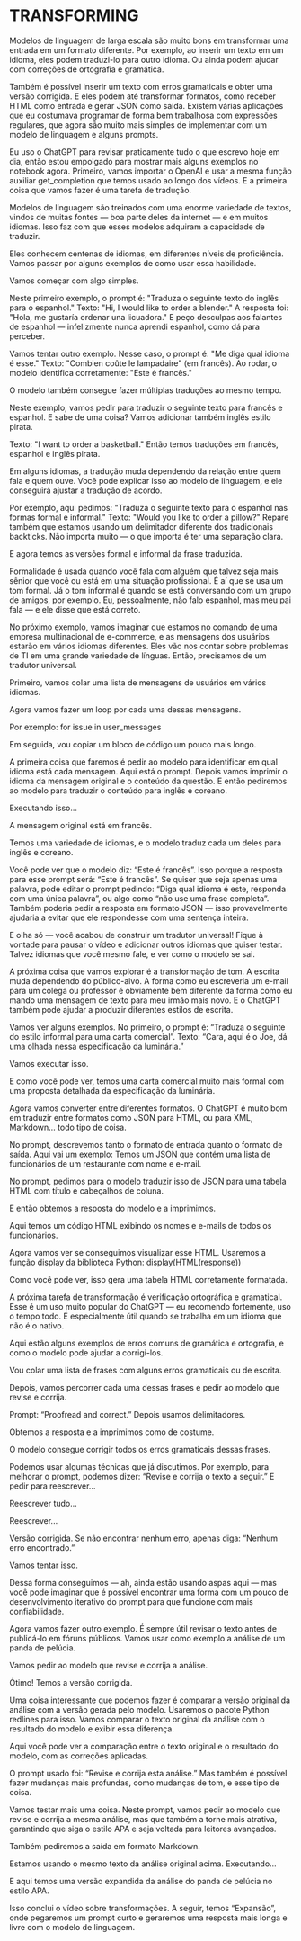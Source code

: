 # TRANSFORMING

Modelos de linguagem de larga escala são muito bons em transformar uma entrada em um formato diferente. Por exemplo, ao inserir um texto em um idioma, eles podem traduzi-lo para outro idioma. Ou ainda podem ajudar com correções de ortografia e gramática.

Também é possível inserir um texto com erros gramaticais e obter uma versão corrigida. E eles podem até transformar formatos, como receber HTML como entrada e gerar JSON como saída. Existem várias aplicações que eu costumava programar de forma bem trabalhosa com expressões regulares, que agora são muito mais simples de implementar com um modelo de linguagem e alguns prompts.

Eu uso o ChatGPT para revisar praticamente tudo o que escrevo hoje em dia, então estou empolgado para mostrar mais alguns exemplos no notebook agora. Primeiro, vamos importar o OpenAI e usar a mesma função auxiliar get_completion que temos usado ao longo dos vídeos. E a primeira coisa que vamos fazer é uma tarefa de tradução.

Modelos de linguagem são treinados com uma enorme variedade de textos, vindos de muitas fontes — boa parte deles da internet — e em muitos idiomas. Isso faz com que esses modelos adquiram a capacidade de traduzir.

Eles conhecem centenas de idiomas, em diferentes níveis de proficiência. Vamos passar por alguns exemplos de como usar essa habilidade.

Vamos começar com algo simples.

Neste primeiro exemplo, o prompt é: "Traduza o seguinte texto do inglês para o espanhol." Texto: "Hi, I would like to order a blender." A resposta foi: "Hola, me gustaría ordenar una licuadora." E peço desculpas aos falantes de espanhol — infelizmente nunca aprendi espanhol, como dá para perceber.

Vamos tentar outro exemplo. Nesse caso, o prompt é: "Me diga qual idioma é esse." Texto: "Combien coûte le lampadaire" (em francês). Ao rodar, o modelo identifica corretamente: "Este é francês."

O modelo também consegue fazer múltiplas traduções ao mesmo tempo.

Neste exemplo, vamos pedir para traduzir o seguinte texto para francês e espanhol. E sabe de uma coisa? Vamos adicionar também inglês estilo pirata.

Texto: "I want to order a basketball." Então temos traduções em francês, espanhol e inglês pirata.

Em alguns idiomas, a tradução muda dependendo da relação entre quem fala e quem ouve. Você pode explicar isso ao modelo de linguagem, e ele conseguirá ajustar a tradução de acordo.

Por exemplo, aqui pedimos: "Traduza o seguinte texto para o espanhol nas formas formal e informal." Texto: "Would you like to order a pillow?" Repare também que estamos usando um delimitador diferente dos tradicionais backticks. Não importa muito — o que importa é ter uma separação clara.

E agora temos as versões formal e informal da frase traduzida.

Formalidade é usada quando você fala com alguém que talvez seja mais sênior que você ou está em uma situação profissional. É aí que se usa um tom formal. Já o tom informal é quando se está conversando com um grupo de amigos, por exemplo. Eu, pessoalmente, não falo espanhol, mas meu pai fala — e ele disse que está correto.

No próximo exemplo, vamos imaginar que estamos no comando de uma empresa multinacional de e-commerce, e as mensagens dos usuários estarão em vários idiomas diferentes. Eles vão nos contar sobre problemas de TI em uma grande variedade de línguas. Então, precisamos de um tradutor universal.

Primeiro, vamos colar uma lista de mensagens de usuários em vários idiomas.

Agora vamos fazer um loop por cada uma dessas mensagens.

Por exemplo: for issue in user_messages

Em seguida, vou copiar um bloco de código um pouco mais longo.

A primeira coisa que faremos é pedir ao modelo para identificar em qual idioma está cada mensagem. Aqui está o prompt. Depois vamos imprimir o idioma da mensagem original e o conteúdo da questão. E então pediremos ao modelo para traduzir o conteúdo para inglês e coreano.

Executando isso...

A mensagem original está em francês.

Temos uma variedade de idiomas, e o modelo traduz cada um deles para inglês e coreano.

Você pode ver que o modelo diz: “Este é francês”. Isso porque a resposta para esse prompt será: “Este é francês”. Se quiser que seja apenas uma palavra, pode editar o prompt pedindo: “Diga qual idioma é este, responda com uma única palavra”, ou algo como “não use uma frase completa”. Também poderia pedir a resposta em formato JSON — isso provavelmente ajudaria a evitar que ele respondesse com uma sentença inteira.

E olha só — você acabou de construir um tradutor universal! Fique à vontade para pausar o vídeo e adicionar outros idiomas que quiser testar. Talvez idiomas que você mesmo fale, e ver como o modelo se sai.

A próxima coisa que vamos explorar é a transformação de tom. A escrita muda dependendo do público-alvo. A forma como eu escreveria um e-mail para um colega ou professor é obviamente bem diferente da forma como eu mando uma mensagem de texto para meu irmão mais novo. E o ChatGPT também pode ajudar a produzir diferentes estilos de escrita.

Vamos ver alguns exemplos. No primeiro, o prompt é: “Traduza o seguinte do estilo informal para uma carta comercial”. Texto: “Cara, aqui é o Joe, dá uma olhada nessa especificação da luminária.”

Vamos executar isso.

E como você pode ver, temos uma carta comercial muito mais formal com uma proposta detalhada da especificação da luminária.

Agora vamos converter entre diferentes formatos. O ChatGPT é muito bom em traduzir entre formatos como JSON para HTML, ou para XML, Markdown… todo tipo de coisa.

No prompt, descrevemos tanto o formato de entrada quanto o formato de saída. Aqui vai um exemplo: Temos um JSON que contém uma lista de funcionários de um restaurante com nome e e-mail.

No prompt, pedimos para o modelo traduzir isso de JSON para uma tabela HTML com título e cabeçalhos de coluna.

E então obtemos a resposta do modelo e a imprimimos.

Aqui temos um código HTML exibindo os nomes e e-mails de todos os funcionários.

Agora vamos ver se conseguimos visualizar esse HTML. Usaremos a função display da biblioteca Python: display(HTML(response))

Como você pode ver, isso gera uma tabela HTML corretamente formatada.

A próxima tarefa de transformação é verificação ortográfica e gramatical. Esse é um uso muito popular do ChatGPT — eu recomendo fortemente, uso o tempo todo. É especialmente útil quando se trabalha em um idioma que não é o nativo.

Aqui estão alguns exemplos de erros comuns de gramática e ortografia, e como o modelo pode ajudar a corrigi-los.

Vou colar uma lista de frases com alguns erros gramaticais ou de escrita.

Depois, vamos percorrer cada uma dessas frases e pedir ao modelo que revise e corrija.

Prompt: “Proofread and correct.” Depois usamos delimitadores.

Obtemos a resposta e a imprimimos como de costume.

O modelo consegue corrigir todos os erros gramaticais dessas frases.

Podemos usar algumas técnicas que já discutimos. Por exemplo, para melhorar o prompt, podemos dizer: “Revise e corrija o texto a seguir.” E pedir para reescrever...

Reescrever tudo...

Reescrever...

Versão corrigida. Se não encontrar nenhum erro, apenas diga: “Nenhum erro encontrado.”

Vamos tentar isso.

Dessa forma conseguimos — ah, ainda estão usando aspas aqui — mas você pode imaginar que é possível encontrar uma forma com um pouco de desenvolvimento iterativo do prompt para que funcione com mais confiabilidade.

Agora vamos fazer outro exemplo. É sempre útil revisar o texto antes de publicá-lo em fóruns públicos. Vamos usar como exemplo a análise de um panda de pelúcia.

Vamos pedir ao modelo que revise e corrija a análise.

Ótimo! Temos a versão corrigida.

Uma coisa interessante que podemos fazer é comparar a versão original da análise com a versão gerada pelo modelo. Usaremos o pacote Python redlines para isso. Vamos comparar o texto original da análise com o resultado do modelo e exibir essa diferença.

Aqui você pode ver a comparação entre o texto original e o resultado do modelo, com as correções aplicadas.

O prompt usado foi: “Revise e corrija esta análise.” Mas também é possível fazer mudanças mais profundas, como mudanças de tom, e esse tipo de coisa.

Vamos testar mais uma coisa. Neste prompt, vamos pedir ao modelo que revise e corrija a mesma análise, mas que também a torne mais atrativa, garantindo que siga o estilo APA e seja voltada para leitores avançados.

Também pediremos a saída em formato Markdown.

Estamos usando o mesmo texto da análise original acima. Executando…

E aqui temos uma versão expandida da análise do panda de pelúcia no estilo APA.

Isso conclui o vídeo sobre transformações. A seguir, temos “Expansão”, onde pegaremos um prompt curto e geraremos uma resposta mais longa e livre com o modelo de linguagem.

